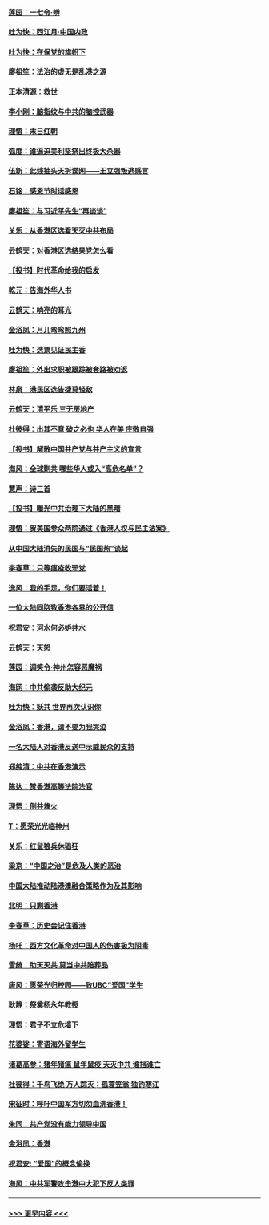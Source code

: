 #### [莲园：一七令‧辨](../pages/nsc993/n11692558.md?t=12020311) 
#### [吐为快：西江月·中国内政](../pages/nsc993/n11692071.md?t=12020311) 
#### [吐为快：在保党的旗帜下](../pages/nsc993/n11691188.md?t=12020311) 
#### [廖祖笙：法治的虚无是乱港之源](../pages/nsc993/n11690605.md?t=12020311) 
#### [正本清源：救世](../pages/nsc993/n11689134.md?t=12020311) 
#### [李小刚：脑指纹与中共的脑控武器](../pages/nsc993/n11688900.md?t=12020311) 
#### [理悟：末日红朝](../pages/nsc993/n11688829.md?t=12020311) 
#### [弧度：谁逼迫美利坚祭出终极大杀器](../pages/nsc993/n11688735.md?t=12020311) 
#### [伍新：此线抽头天拆谍网——王立强叛逃感言](../pages/nsc993/n11687981.md?t=12020311) 
#### [石铭：感恩节时话感恩](../pages/nsc993/n11687568.md?t=12020311) 
#### [廖祖笙：与习近平先生“再谈谈”](../pages/nsc993/n11687005.md?t=12020311) 
#### [关乐：从香港区选看天灭中共布局](../pages/nsc993/n11686647.md?t=12020311) 
#### [云鹤天：对香港区选结果党怎么看](../pages/nsc993/n11686216.md?t=12020311) 
#### [【投书】时代革命给我的启发](../pages/nsc993/n11684287.md?t=12020311) 
#### [乾元：告海外华人书](../pages/nsc993/n11684044.md?t=12020311) 
#### [云鹤天：响亮的耳光](../pages/nsc993/n11684254.md?t=12020311) 
#### [金浴凤：月儿弯弯照九州](../pages/nsc993/n11684231.md?t=12020311) 
#### [吐为快：选票见证民主香](../pages/nsc993/n11684206.md?t=12020311) 
#### [廖祖笙：外出求职被跟踪被套路被劝返](../pages/nsc993/n11683874.md?t=12020311) 
#### [林泉：港民区选告捷莫轻敌](../pages/nsc993/n11683930.md?t=12020311) 
#### [云鹤天：清平乐 三无房地产](../pages/nsc993/n11681521.md?t=12020311) 
#### [杜彼得：出其不意 破之必也 华人在美 庄敬自强](../pages/nsc993/n11679554.md?t=12020311) 
#### [【投书】解散中国共产党与共产主义的宣言](../pages/nsc993/n11679177.md?t=12020311) 
#### [海风：全球剿共 哪些华人或入“高危名单”？](../pages/nsc993/n11678617.md?t=12020311) 
#### [慧声：诗三首](../pages/nsc993/n11678848.md?t=12020311) 
#### [【投书】曝光中共治理下大陆的黑暗](../pages/nsc993/n11678674.md?t=12020311) 
#### [理悟：贺美国参众两院通过《香港人权与民主法案》](../pages/nsc993/n11678104.md?t=12020311) 
#### [从中国大陆消失的民国与“民国热”谈起](../pages/nsc993/n11678075.md?t=12020311) 
#### [李春草：只等瘟疫收邪党](../pages/nsc993/n11677308.md?t=12020311) 
#### [逸风：我的手足，你们要活着！](../pages/nsc993/n11676352.md?t=12020311) 
#### [一位大陆同胞致香港各界的公开信](../pages/nsc993/n11675761.md?t=12020311) 
#### [祝君安：河水何必妒井水](../pages/nsc993/n11675746.md?t=12020311) 
#### [云鹤天：天怒](../pages/nsc993/n11675718.md?t=12020311) 
#### [莲园：调笑令‧神州怎容恶魔祸](../pages/nsc993/n11675648.md?t=12020311) 
#### [海网：中共偷袭反助大纪元](../pages/nsc993/n11673515.md?t=12020311) 
#### [吐为快：妖共 世界再次认识你](../pages/nsc993/n11673506.md?t=12020311) 
#### [金浴凤：香港，请不要为我哭泣](../pages/nsc993/n11673248.md?t=12020311) 
#### [一名大陆人对香港反送中示威民众的支持](../pages/nsc993/n11672615.md?t=12020311) 
#### [郑纯清：中共在香港演示](../pages/nsc993/n11670539.md?t=12020311) 
#### [陈达：赞香港高等法院法官](../pages/nsc993/n11669542.md?t=12020311) 
#### [理悟：倒共烽火](../pages/nsc993/n11668844.md?t=12020311) 
#### [T：愿荣光光临神州](../pages/nsc993/n11668421.md?t=12020311) 
#### [关乐：红鼠狼兵休猖狂](../pages/nsc993/n11668378.md?t=12020311) 
#### [梁京：“中国之治”是危及人类的恶治](../pages/nsc993/n11668328.md?t=12020311) 
#### [中国大陆推动陆港澳融合策略作为及其影响](../pages/nsc993/n11668157.md?t=12020311) 
#### [北明：只剩香港](../pages/nsc993/n11668002.md?t=12020311) 
#### [李春草：历史会记住香港](../pages/nsc993/n11667927.md?t=12020311) 
#### [杨吒：西方文化革命对中国人的伤害极为阴毒](../pages/nsc993/n11664521.md?t=12020311) 
#### [雪绮：助天灭共 莫当中共陪葬品](../pages/nsc993/n11662650.md?t=12020311) 
#### [唐风：愿荣光归校园——致UBC“爱国”学生](../pages/nsc993/n11662194.md?t=12020311) 
#### [耿静：祭奠杨永年教授](../pages/nsc993/n11662514.md?t=12020311) 
#### [理悟：君子不立危墙下](../pages/nsc993/n11662172.md?t=12020311) 
#### [花婆娑：寄语海外留学生](../pages/nsc993/n11662121.md?t=12020311) 
#### [诸葛高参：猪年猪瘟 鼠年鼠疫 天灭中共 谁挡谁亡](../pages/nsc993/n11661980.md?t=12020311) 
#### [杜彼得：千鸟飞绝 万人踪灭；孤蓑笠翁 独钓寒江](../pages/nsc993/n11661170.md?t=12020311) 
#### [宋征时：呼吁中国军方切勿血洗香港！](../pages/nsc993/n11415318.md?t=12020311) 
#### [朱同：共产党没有能力领导中国](../pages/nsc993/n11660421.md?t=12020311) 
#### [金浴凤：香港](../pages/nsc993/n11660419.md?t=12020311) 
#### [祝君安: “爱国”的概念偷换](../pages/nsc993/n11659706.md?t=12020311) 
#### [海风：中共军警攻击港中大犯下反人类罪](../pages/nsc993/n11659632.md?t=12020311) 

----
#### [ >>> 更早内容 <<< ](../indexes/nsc993-earlier.md)
